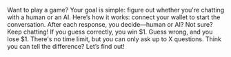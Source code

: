 Want to play a game? Your goal is simple: figure out whether you're chatting with a human or an AI. Here’s how it works: connect your wallet to start the conversation. After each response, you decide—human or AI? Not sure? Keep chatting! If you guess correctly, you win $1. Guess wrong, and you lose $1. There's no time limit, but you can only ask up to X questions. Think you can tell the difference? Let’s find out!

